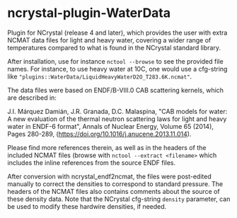 ncrystal-plugin-WaterData
=========================

Plugin for NCrystal (release 4 and later), which provides the user with extra
NCMAT data files for light and heavy water, covering a wider range of
temperatures compared to what is found in the NCrystal standard library.

After installation, use for instance `nctool --browse` to see the provided file
names. For instance, to use heavy water at 10C, one would use a cfg-string like
`"plugins::WaterData/LiquidHeavyWaterD2O_T283.6K.ncmat"`.

The data files were based on ENDF/B-VIII.0 CAB scattering kernels, which are
described in:

J.I. Márquez Damián, J.R. Granada, D.C. Malaspina, "CAB models for water: A new
evaluation of the thermal neutron scattering laws for light and heavy water in
ENDF-6 format", Annals of Nuclear Energy, Volume 65 (2014), Pages 280-289,
(https://doi.org/10.1016/j.anucene.2013.11.014).

Please find more references therein, as well as in the headers of the included
NCMAT files (browse with `nctool --extract <filename>` which includes the inline
references from the source ENDF files.

After conversion with ncrystal_endf2ncmat, the files were post-edited manually
to correct the densities to correspond to standard pressure. The headers of the
NCMAT files also contains comments about the source of these density data. Note
that the NCrystal cfg-string `density` parameter, can be used to modify these
hardwire densities, if needed.
